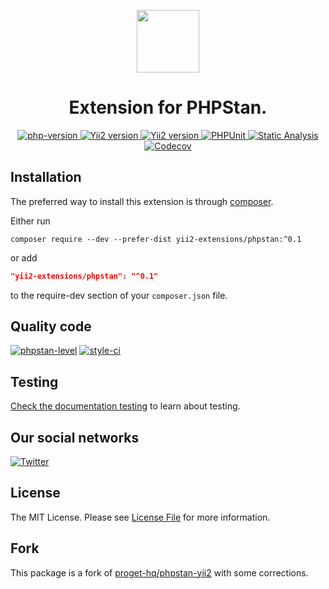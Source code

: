 <p align="center">
    <a href="https://github.com/yii2-extensions/phpstan" target="_blank">
        <img src="https://www.yiiframework.com/image/yii_logo_light.svg" height="100px;">
    </a>
    <h1 align="center">Extension for PHPStan.</h1>
</p>

<p align="center">
    <a href="https://www.php.net/releases/8.1/en.php" target="_blank">
        <img src="https://img.shields.io/badge/PHP-%3E%3D8.1-787CB5" alt="php-version">
    </a>
    <a href="https://github.com/yiisoft/yii2/tree/2.0.52" target="_blank">
        <img src="https://img.shields.io/badge/Yii2%20version-2.0.52-blue" alt="Yii2 version">
    </a>
    <a href="https://github.com/yiisoft/yii2/tree/22.0" target="_blank">
        <img src="https://img.shields.io/badge/Yii2%20-22-blue" alt="Yii2 version">
    </a>    
    <a href="https://github.com/yii2-extensions/phpstan/actions/workflows/build.yml" target="_blank">
        <img src="https://github.com/yii2-extensions/phpstan/actions/workflows/build.yml/badge.svg" alt="PHPUnit">
    </a>
    <a href="https://github.com/yii2-extensions/phpstan/actions/workflows/static.yml" target="_blank">        
        <img src="https://github.com/yii2-extensions/phpstan/actions/workflows/static.yml/badge.svg" alt="Static Analysis">
    </a>          
    <a href="https://codecov.io/gh/yii2-extensions/phpstan" target="_blank">
        <img src="https://codecov.io/gh/yii2-extensions/phpstan/branch/main/graph/badge.svg?token=MF0XUGVLYC" alt="Codecov">
    </a>  
</p>

## Installation

The preferred way to install this extension is through [composer](https://getcomposer.org/download/).

Either run

```shel
composer require --dev --prefer-dist yii2-extensions/phpstan:^0.1
```

or add

```json
"yii2-extensions/phpstan": "^0.1"
```

to the require-dev section of your `composer.json` file.

## Quality code

[![phpstan-level](https://img.shields.io/badge/PHPStan%20level-6-blue)](https://github.com/yii2-extensions/phpstan/actions/workflows/static.yml)
[![style-ci](https://github.styleci.io/repos/701347895/shield?branch=main)](https://github.styleci.io/repos/701347895?branch=main)

## Testing

[Check the documentation testing](docs/testing.md) to learn about testing.

## Our social networks

[![Twitter](https://img.shields.io/badge/twitter-follow-1DA1F2?logo=twitter&logoColor=1DA1F2&labelColor=555555?style=flat)](https://twitter.com/Terabytesoftw)

## License

The MIT License. Please see [License File](LICENSE) for more information.

## Fork 

This package is a fork of [proget-hq/phpstan-yii2](https://github.com/proget-hq/phpstan-yii2) with some corrections.
